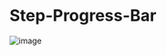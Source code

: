 # Step-Progress-Bar
![image](https://github.com/user-attachments/assets/a81195f5-c1f6-44f1-9955-3e526f9273be)
